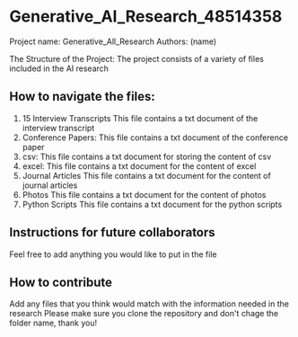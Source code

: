 # Generative_AI_Research_48514358
Project name: Generative_All_Research
Authors: (name)

The Structure of the Project:
The project consists of a variety of files included in the AI research

## How to navigate the files:
1. 15 Interview Transcripts
This file contains a txt document of the interview transcript
2. Conference Papers:
This file contains a txt document of the conference paper
3. csv:
This file contains a txt document for storing the content of csv
4. excel:
This file contains a txt document for the content of excel
5. Journal Articles
This file contains a txt document for the content of journal articles
6. Photos
This file contains a txt document for the content of photos
7. Python Scripts
This file contains a txt document for the python scripts

## Instructions for future collaborators
Feel free to add anything you would like to put in the file

## How to contribute
Add any files that you think would match with the information needed in the research
Please make sure you clone the repository and don't chage the folder name, thank you!
